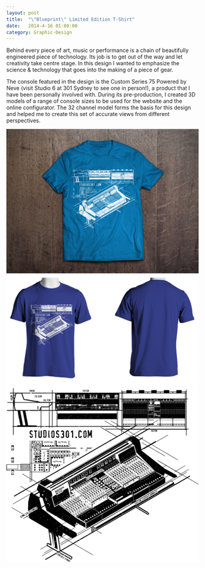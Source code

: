 ```yaml
---
layout: post
title:  "\"Blueprint\" Limited Edition T-Shirt"
date:   2014-4-16 01:00:00
category: Graphic-Design
---
```


Behind every piece of art, music or performance is a chain of beautifully engineered piece of technology. Its job is to get out of the way and let creativity take centre stage. In this design I wanted to emphasize the science & technology that goes into the making of a piece of gear.

The console featured in the design is the Custom Series 75 Powered by Neve (visit Studio 6 at 301 Sydney to see one in person!), a product that I have been personally involved with. During its pre-production, I created 3D models of a range of console sizes to be used for the website and the online configurator. The 32 channel model forms the basis for this design and helped me to create this set of accurate views from different perspectives.

<img src="/assets/blueprint-tshirt-design.jpg" />

<img src="/assets/blueprint-tshirt-design2.jpg" />

<img src="/assets/blueprint-tshirt-design3.png" />